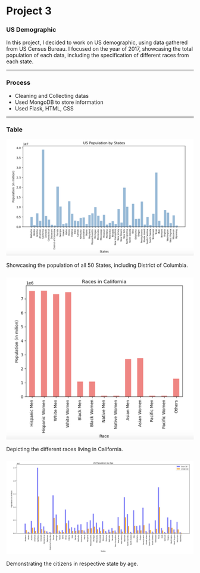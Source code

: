 # Project 3

### US Demographic

  In this project, I decided to work on US demographic, using data gathered from US Census Bureau. I focused on the year of 2017, showcasing the total population of each data, including the specification of different races from each state. 

  
----

### Process
- Cleaning and Collecting datas
- Used MongoDB to store information
- Used Flask, HTML, CSS

----
### Table
![](https://github.com/tramh725/project-3/blob/main/Images/US%20Population%20by%20States.png)

Showcasing the population of all 50 States, including District of Columbia. 

###

![](https://github.com/tramh725/project-3/blob/main/Images/Races%20in%20California.png)

Depicting the different races living in California.


###

![](https://github.com/tramh725/project-3/blob/main/Images/US%20Population%20by%20Age.png)

Demonstrating the citizens in respective state by age. 
